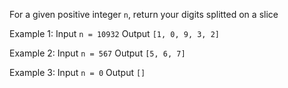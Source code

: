 For a given positive integer `n`, return your digits splitted on a slice

Example 1:
Input `n = 10932`
Output `[1, 0, 9, 3, 2]`

Example 2:
Input `n = 567`
Output `[5, 6, 7]`

Example 3:
Input `n = 0`
Output `[]`
